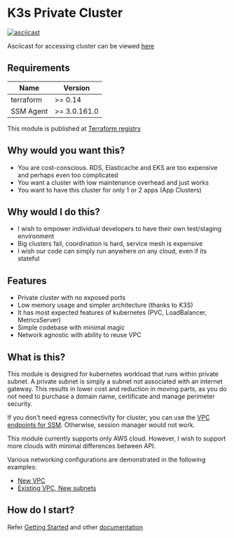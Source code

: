 # K3s Private Cluster

[![asciicast](https://asciinema.org/a/386840.svg)](https://asciinema.org/a/386840)

Asciicast for accessing cluster can be viewed [here](./docs/getting-started.md)

## Requirements

| Name      | Version      |
| --------- | ------------ |
| terraform | >= 0.14      |
| SSM Agent | >= 3.0.161.0 |

This module is published at [Terraform registry](https://registry.terraform.io/modules/sagittaros/private-cloud/k3s/latest)

## Why would you want this?

- You are cost-conscious. RDS, Elasticache and EKS are too expensive and perhaps even too complicated
- You want a cluster with low maintenance overhead and just works
- You want to have this cluster for only 1 or 2 apps (App Clusters)

## Why would I do this?

- I wish to empower individual developers to have their own test/staging environment
- Big clusters fail, coordination is hard, service mesh is expensive
- I wish our code can simply run anywhere on any cloud, even if its stateful

## Features

- Private cluster with no exposed ports
- Low memory usage and simpler architecture (thanks to K3S)
- It has most expected features of kubernetes (PVC, LoadBalancer, MetricsServer)
- Simple codebase with minimal magic
- Network agnostic with ability to reuse VPC

## What is this?

This module is designed for kubernetes workload that runs within private subnet. A private subnet is simply a subnet not associated with an internet gateway. This results in lower cost and reduction in moving parts, as you do not need to purchase a domain name, certificate and manage perimeter security.

If you don't need egress connectivity for cluster, you can use the [VPC endpoints for SSM](./extras/ssm_vpc_endpoints). Otherwise, session manager would not work.

This module currently supports only AWS cloud. However, I wish to support more clouds with minimal differences between API.

Various networking configurations are demonstrated in the following examples:

- [New VPC](./examples/k3s-in-new-vpc)
- [Existing VPC, New subnets](./examples/k3s-in-existing-vpc)

## How do I start?

Refer [Getting Started](./docs/getting-started.md) and other [documentation](./docs)

